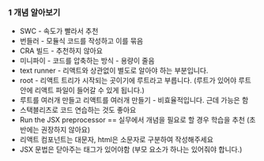### 1 개념 알아보기

- SWC - 속도가 빨라서 추천
- 번들러 - 모듈식 코드를 작성하고 이를 묶음
- CRA 빌드 - 추천하지 않아요
- 미니파이 - 코드를 압축하는 방식 - 용량이 줄음
- text runner - 리액트와 상관없이 별도로 알아야 하는 부분입니다.
- root - 리액트 트리가 시작되는 곳이기에 루트라고 부릅니다. (루트가 있어야 루트안에 리액트 파일이 들어갈 수 있게 됩니다.)
- 루트를 여러개 만들고 리액트를 여러개 만들기 - 비효율적입니다. 근데 가능은 함
- 스택블리츠로 코드 연습하는 것도 좋아요
- Run the JSX preprocessor == 실무에서 개념을 필요로 할 경우 학습을 추천 (초반에는 권장하지 않아요)
- 리액트 컴포넌트는 대문자, html은 소문자로 구분하여 작성해주세요
- JSX 문법은 닫아주는 태그가 있어야함 (부모 요소가 하나는 있어줘야 합니다.)
